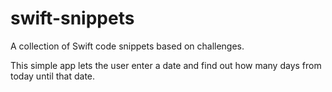 # swift-snippets
A collection of Swift code snippets based on challenges.

This simple app lets the user enter a date and find out how many days from today until that date.
